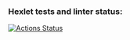 ### Hexlet tests and linter status:
[![Actions Status](https://github.com/Suvorov-m/frontend-project-lvl2/workflows/hexlet-check/badge.svg)](https://github.com/Suvorov-m/frontend-project-lvl2/actions)